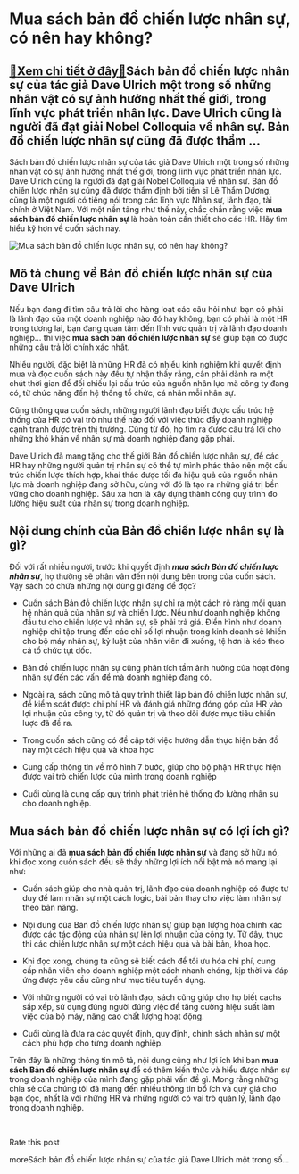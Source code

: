 Mua sách bản đồ chiến lược nhân sự, có nên hay không?
=====================================================

[:gift:Xem chi tiết ở đây:gift:](https://hddtvn.com/mua-sach-ban-do-chien-luoc-nhan-su-co-nen-hay-khong/)Sách bản đồ chiến lược nhân sự của tác giả Dave Ulrich một trong số những nhân vật có sự ảnh hưởng nhất thế giới, trong lĩnh vực phát triển nhân lực. Dave Ulrich cũng là người đã đạt giải Nobel Colloquia về nhân sự. Bản đồ chiến lược nhân sự cũng đã được thẩm …
---------------------------------------------------------------------------------------------------------------------------------------------------------------------------------------------------------------------------------------------------------------------

Sách bản đồ chiến lược nhân sự của tác giả Dave Ulrich một trong số những nhân vật có sự ảnh hưởng nhất thế giới, trong lĩnh vực phát triển nhân lực. Dave Ulrich cũng là người đã đạt giải Nobel Colloquia về nhân sự. Bản đồ chiến lược nhân sự cũng đã được thẩm định bởi tiến sĩ Lê Thẩm Dương, cũng là một người có tiếng nói trong các lĩnh vực Nhân sự, lãnh đạo, tài chính ở Việt Nam. Với một nền tảng như thế này, chắc chắn rằng việc **mua sách bản đồ chiến lược nhân sự** là hoàn toàn cần thiết cho các HR. Hãy tìm hiểu kỹ hơn về cuốn sách này.


![Mua sách bản đồ chiến lược nhân sự, có nên hay không?](https://hddtvn.com/wp-content/uploads/2021/01/human-resources-people-networking-concept_31965-2109.jpg)


Mô tả chung về Bản đồ chiến lược nhân sự của Dave Ulrich
--------------------------------------------------------


Nếu bạn đang đi tìm câu trả lời cho hàng loạt các câu hỏi như: bạn có phải là lãnh đạo của một doanh nghiệp nào đó hay không, bạn có phải là một HR trong tương lai, bạn đang quan tâm đến lĩnh vực quản trị và lãnh đạo doanh nghiệp… thì việc **mua sách bản đồ chiến lược nhân sự** sẽ giúp bạn có được những câu trả lời chính xác nhất.


Nhiều người, đặc biệt là những HR đã có nhiều kinh nghiệm khi quyết định mua và đọc cuốn sách này đều tự nhận thấy rằng, cần phải dành ra một chút thời gian để đối chiếu lại cấu trúc của nguồn nhân lực mà công ty đang có, từ chức năng đến hệ thống tổ chức, cá nhân mỗi nhân sự.


Cũng thông qua cuốn sách, những người lãnh đạo biết được cấu trúc hệ thống của HR có vai trò như thế nào đối với việc thúc đẩy doanh nghiệp cạnh tranh được trên thị trường. Cũng từ đó, họ tìm ra được câu trả lời cho những khó khăn về nhân sự mà doanh nghiệp đang gặp phải.


Dave Ulrich đã mang tặng cho thế giới Bản đồ chiến lược nhân sự, để các HR hay những người quản trị nhân sự có thể tự mình phác thảo nên một cấu trúc chiến lược thích hợp, khai thác được tối đa hiệu quả của nguồn nhân lực mà doanh nghiệp đang sở hữu, cùng với đó là tạo ra những giá trị bền vững cho doanh nghiệp. Sâu xa hơn là xây dựng thành công quy trình đo lường hiệu suất của nhân sự trong doanh nghiệp.


Nội dung chính của Bản đồ chiến lược nhân sự là gì?
---------------------------------------------------


Đối với rất nhiều người, trước khi quyết định ***mua sách Bản đồ chiến lược nhân sự***, họ thường sẽ phân vân đến nội dung bên trong của cuốn sách. Vậy sách có chứa những nội dùng gì đáng để đọc?




* Cuốn sách Bản đồ chiến lược nhân sự chỉ ra một cách rõ ràng mối quan hệ nhân quả của nhân sự và chiến lược. Nếu như doanh nghiệp không đầu tư cho chiến lược và nhân sự, sẽ phải trả giá. Điển hình như doanh nghiệp chỉ tập trung đến các chỉ số lợi nhuận trong kinh doanh sẽ khiến cho bộ máy nhân sự, kỷ luật của nhân viên đi xuống, tệ hơn là kéo theo cả tổ chức tụt dốc.

* Bản đồ chiến lược nhân sự cũng phân tích tầm ảnh hưởng của hoạt động nhân sự đến các vấn đề mà doanh nghiệp đang có.

* Ngoài ra, sách cũng mô tả quy trình thiết lập bản đồ chiến lược nhân sự, để kiểm soát được chi phí HR và đánh giá những đóng góp của HR vào lợi nhuận của công ty, từ đó quản trị và theo dõi được mục tiêu chiến lược đã đề ra.

* Trong cuốn sách cũng có đề cập tới việc hướng dẫn thực hiện bản đồ này một cách hiệu quả và khoa học

* Cung cấp thông tin về mô hình 7 bước, giúp cho bộ phận HR thực hiện được vai trò chiến lược của mình trong doanh nghiệp

* Cuối cùng là cung cấp quy trình phát triển hệ thống đo lường nhân sự cho doanh nghiệp.



Mua sách bản đồ chiến lược nhân sự có lợi ích gì?
-------------------------------------------------


Với những ai đã **mua sách bản đồ chiến lược nhân sự** và đang sở hữu nó, khi đọc xong cuốn sách đều sẽ thấy những lợi ích nổi bật mà nó mang lại như:




* Cuốn sách giúp cho nhà quản trị, lãnh đạo của doanh nghiệp có được tư duy để làm nhân sự một cách logic, bài bản thay cho việc làm nhân sự theo bản năng.

* Nội dung của Bản đồ chiến lược nhân sự giúp bạn lượng hóa chính xác được các tác động của nhân sự lên lợi nhuận của công ty. Từ đây, thực thi các chiến lược nhân sự một cách hiệu quả và bài bản, khoa học.

* Khi đọc xong, chúng ta cũng sẽ biết cách để tối ưu hóa chi phí, cung cấp nhân viên cho doanh nghiệp một cách nhanh chóng, kịp thời và đáp ứng được yêu cầu cũng như mục tiêu tuyển dụng.

* Với những người có vai trò lãnh đạo, sách cũng giúp cho họ biết cachs sắp xếp, sử dụng đúng người đúng việc để tăng cường hiệu suất làm việc của bộ máy, nâng cao chất lượng hoạt động.

* Cuối cùng là đưa ra các quyết định, quy định, chính sách nhân sự một cách phù hợp cho từng doanh nghiệp.



Trên đây là những thông tin mô tả, nội dung cũng như lợi ích khi bạn **mua sách Bản đồ chiến lược nhân sự** để có thêm kiến thức và hiểu được nhân sự trong doanh nghiệp của mình đang gặp phải vấn đề gì. Mong rằng những chia sẻ của chúng tôi đã mang đến nhiều thông tin bổ ích và quý giá cho bạn đọc, nhất là với những HR và những người có vai trò quản lý, lãnh đạo trong doanh nghiệp.


 








































Rate this post


moreSách bản đồ chiến lược nhân sự của tác giả Dave Ulrich một trong số…

